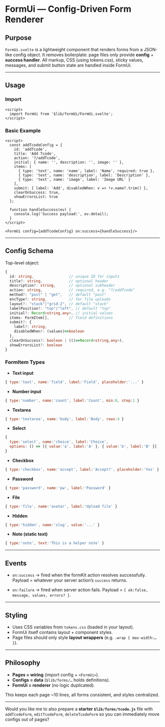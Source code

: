 

# FormUi — Config-Driven Form Renderer

## Purpose

`FormUi.svelte` is a lightweight component that renders forms from a JSON-like config object.
It removes boilerplate: page files only provide **config** + **success handler**.
All markup, CSS (using tokens.css), sticky values, messages, and submit button state are handled inside FormUi.

---

## Usage

### Import

```svelte
<script>
  import FormUi from '$lib/formUi/FormUi.svelte';
</script>
```

### Basic Example

```svelte
<script>
  const addTcodeConfig = {
    id: 'addTcode',
    title: 'Add Tcode',
    action: '?/addTcode',
    initial: { name: '', description: '', image: '' },
    items: [
      { type: 'text', name: 'name', label: 'Name', required: true },
      { type: 'text', name: 'description', label: 'Description' },
      { type: 'text', name: 'image', label: 'Image URL' }
    ],
    submit: { label: 'Add', disabledWhen: v => !v.name?.trim() },
    clearOnSuccess: true,
    showErrorsList: true
  };

  function handleSuccess(ev) {
    console.log('Success payload:', ev.detail);
  }
</script>

<FormUi config={addTcodeConfig} on:success={handleSuccess}/>
```

---

## Config Schema

Top-level object:

```ts
{
  id: string,                // unique ID for inputs
  title?: string,            // optional header
  description?: string,      // optional subheader
  action: string,            // required, e.g. "?/addTcode"
  method?: "post" | "get",   // default "post"
  encType?: string,          // for file uploads
  layout?: "stack"|"grid-2", // default "stack"
  labelPosition?: "top"|"left", // default "top"
  initial?: Record<string,any>, // initial values
  items: FormItem[],         // field definitions
  submit?: {
    label?: string,
    disabledWhen?: (values)=>boolean
  },
  clearOnSuccess?: boolean | (()=>Record<string,any>),
  showErrorsList?: boolean
}
```

### FormItem Types

* **Text input**

```js
{ type:'text', name:'field', label:'Field', placeholder:'...' }
```

* **Number input**

```js
{ type:'number', name:'count', label:'Count', min:0, step:1 }
```

* **Textarea**

```js
{ type:'textarea', name:'body', label:'Body', rows:4 }
```

* **Select**

```js
{
  type:'select', name:'choice', label:'Choice',
  options: () => [{ value:'a', label:'A' }, { value:'b', label:'B' }]
}
```

* **Checkbox**

```js
{ type:'checkbox', name:'accept', label:'Accept?', placeholder:'Yes' }
```

* **Password**

```js
{ type:'password', name:'pw', label:'Password' }
```

* **File**

```js
{ type:'file', name:'avatar', label:'Upload file' }
```

* **Hidden**

```js
{ type:'hidden', name:'slug', value:'...' }
```

* **Note (static text)**

```js
{ type:'note', text:'This is a helper note' }
```

---

## Events

* `on:success` → fired when the formKit action resolves successfully.
  Payload = whatever your server action’s `success` returns.

* `on:failure` → fired when server action fails.
  Payload = `{ ok:false, message, values, errors? }`.

---

## Styling

* Uses CSS variables from `tokens.css` (loaded in your layout).
* FormUi itself contains layout + component styles.
* Page files should only style **layout wrappers** (e.g. `.wrap { max-width:… }`).

---

## Philosophy

* **Pages = wiring** (import config + `<FormUi>`).
* **Configs = data** (`$lib/forms/…` holds definitions).
* **FormUi = renderer** (no logic duplicated).

This keeps each page \~10 lines, all forms consistent, and styles centralized.

---

Would you like me to also prepare a **starter `$lib/forms/tcode.js`** file with `addTcodeForm`, `editTcodeForm`, `deleteTcodeForm` so you can immediately move configs out of pages?
